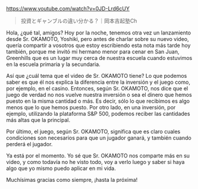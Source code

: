 https://www.youtube.com/watch?v=0JD-Lrd6cUY

> 投資とギャンブルの違い分かる？｜岡本吉起塾Ch 

Hola, ¿qué tal, amigos? Hoy por la noche, tenemos otra vez un lanzamiento desde Sr. OKAMOTO, Yoshiki, pero antes de charlar sobre su nuevo video, quería compartir a vosotros que estoy escribiendo esta nota más tarde hoy también, porque me invitó mi hermano menor para cenar en San Juan, Greenhills que es un lugar muy cerca de nuestra escuela cuando estuvimos en la escuela primaria y la secundaria.

Así que ¿cuál tema que el video de Sr. OKAMOTO tiene? Lo que podemos saber es que él nos explica la diferencia entre la inversión y el juego como, por ejemplo, en el casino. Entonces, según Sr. OKAMOTO, nos dice que el juego de verdad no nos vuelve nuestra inversión o sea el dinero que hemos puesto en la misma cantidad o más. Es decir, sólo lo que recibimos es algo menos que lo que hemos puesto. Por otro lado, en una inversión, por ejemplo, utilizando la plataforma S&P 500, podemos reciber las cantidades más altas que la principal. 

Por último, el juego, según Sr. OKAMOTO, significa que es claro cuales condiciones son necesarios para que un jugador ganará, y también cuando perderá el jugador.

Ya está por el momento. Yo sé que Sr. OKAMOTO nos comparte más en su video, y como todavía no he visto todo, voy a verlo luego y saber si haya algo que yo mismo puedo aplicar en mi vida.

Muchísimas gracias como siempre, ¡hasta la próxima!
